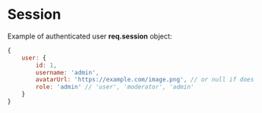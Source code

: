# Session

Example of authenticated user **req.session** object:

```js
{
    user: {
        id: 1,
        username: 'admin',
        avatarUrl: 'https://example.com/image.png', // or null if does not exist
        role: 'admin' // 'user', 'moderator', 'admin'
    }
}
```
